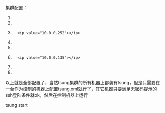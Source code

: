 集群配置：

1. <clients>     
2.   <client host="s252" weight="2" maxusers="800">     
3.       <ip value="10.0.0.252"></ip>     
4.   </client>     
5.   <client host="gserver135" weight="1" maxusers="500">     
6.       <ip value="10.0.0.135"></ip>     
7.   </client>     
8. </clients>   

以上就是全部配置了，当然tsung集群的所有机器上都装有tsung，但是只需要在一台作为控制的机器上配置tsung.xml就行了，其它机器只要满足无密码提示的ssh登陆条件就ok，然后在控制机器上运行

tsung start  